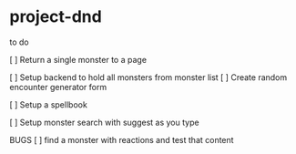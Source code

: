 # project-dnd

to do

[ ] Return a single monster to a page

[ ] Setup backend to hold all monsters from monster list
[ ] Create random encounter generator form

[ ] Setup a spellbook

[ ] Setup monster search with suggest as you type


BUGS
[ ] find a monster with reactions and test that content